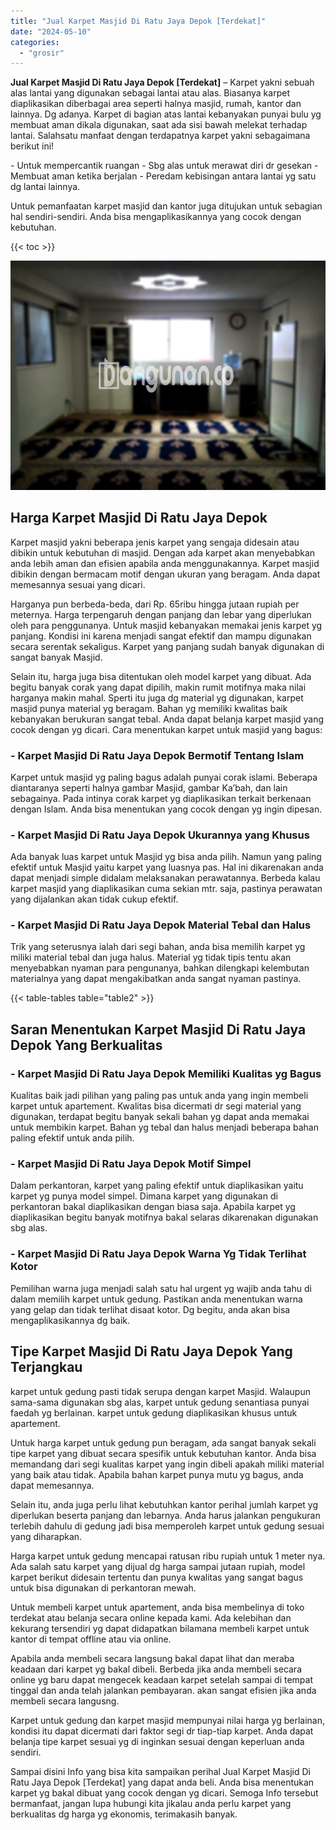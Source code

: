 ```yaml
---
title: "Jual Karpet Masjid Di Ratu Jaya Depok [Terdekat]"
date: "2024-05-10"
categories: 
  - "grosir"
---
```


**Jual Karpet Masjid Di Ratu Jaya Depok \[Terdekat\]** – Karpet yakni sebuah alas lantai yang digunakan sebagai lantai atau alas. Biasanya karpet diaplikasikan diberbagai area seperti halnya masjid, rumah, kantor dan lainnya. Dg adanya. Karpet di bagian atas lantai kebanyakan punyai bulu yg membuat aman dikala digunakan, saat ada sisi bawah melekat terhadap lantai. Salahsatu manfaat dengan terdapatnya karpet yakni sebagaimana berikut ini!

\- Untuk mempercantik ruangan - Sbg alas untuk merawat diri dr gesekan - Membuat aman ketika berjalan - Peredam kebisingan antara lantai yg satu dg lantai lainnya.

Untuk pemanfaatan karpet masjid dan kantor juga ditujukan untuk sebagian hal sendiri-sendiri. Anda bisa mengaplikasikannya yang cocok dengan kebutuhan.

{{< toc >}}

![Jual Karpet Masjid Di Ratu Jaya Depok [Terdekat]](/images/grosir-karpet-murah-61.png)

## Harga Karpet Masjid Di Ratu Jaya Depok

Karpet masjid yakni beberapa jenis karpet yang sengaja didesain atau dibikin untuk kebutuhan di masjid. Dengan ada karpet akan menyebabkan anda lebih aman dan efisien apabila anda menggunakannya. Karpet masjid dibikin dengan bermacam motif dengan ukuran yang beragam. Anda dapat memesannya sesuai yang dicari.

Harganya pun berbeda-beda, dari Rp. 65ribu hingga jutaan rupiah per meternya. Harga terpengaruh dengan panjang dan lebar yang diperlukan oleh para penggunanya. Untuk masjid kebanyakan memakai jenis karpet yg panjang. Kondisi ini karena menjadi sangat efektif dan mampu digunakan secara serentak sekaligus. Karpet yang panjang sudah banyak digunakan di sangat banyak Masjid.

Selain itu, harga juga bisa ditentukan oleh model karpet yang dibuat. Ada begitu banyak corak yang dapat dipilih, makin rumit motifnya maka nilai harganya makin mahal. Sperti itu juga dg material yg digunakan, karpet masjid punya material yg beragam. Bahan yg memiliki kwalitas baik kebanyakan berukuran sangat tebal. Anda dapat belanja karpet masjid yang cocok dengan yg dicari. Cara menentukan karpet untuk masjid yang bagus:

### \- Karpet Masjid Di Ratu Jaya Depok Bermotif Tentang Islam

Karpet untuk masjid yg paling bagus adalah punyai corak islami. Beberapa diantaranya seperti halnya gambar Masjid, gambar Ka’bah, dan lain sebagainya. Pada intinya corak karpet yg diaplikasikan terkait berkenaan dengan Islam. Anda bisa menentukan yang cocok dengan yg ingin dipesan.

### \- Karpet Masjid Di Ratu Jaya Depok Ukurannya yang Khusus

Ada banyak luas karpet untuk Masjid yg bisa anda pilih. Namun yang paling efektif untuk Masjid yaitu karpet yang luasnya pas. Hal ini dikarenakan anda dapat menjadi simple didalam melaksanakan perawatannya. Berbeda kalau karpet masjid yang diaplikasikan cuma sekian mtr. saja, pastinya perawatan yang dijalankan akan tidak cukup efektif.

### \- Karpet Masjid Di Ratu Jaya Depok Material Tebal dan Halus

Trik yang seterusnya ialah dari segi bahan, anda bisa memilih karpet yg miliki material tebal dan juga halus. Material yg tidak tipis tentu akan menyebabkan nyaman para pengunanya, bahkan dilengkapi kelembutan materialnya yang dapat mengakibatkan anda sangat nyaman pastinya.

{{< table-tables table="table2" >}}

## Saran Menentukan Karpet Masjid Di Ratu Jaya Depok Yang Berkualitas

### \- Karpet Masjid Di Ratu Jaya Depok Memiliki Kualitas yg Bagus

Kualitas baik jadi pilihan yang paling pas untuk anda yang ingin membeli karpet untuk apartement. Kwalitas bisa dicermati dr segi material yang digunakan, terdapat begitu banyak sekali bahan yg dapat anda memakai untuk membikin karpet. Bahan yg tebal dan halus menjadi beberapa bahan paling efektif untuk anda pilih.

### \- Karpet Masjid Di Ratu Jaya Depok Motif Simpel

Dalam perkantoran, karpet yang paling efektif untuk diaplikasikan yaitu karpet yg punya model simpel. Dimana karpet yang digunakan di perkantoran bakal diaplikasikan dengan biasa saja. Apabila karpet yg diaplikasikan begitu banyak motifnya bakal selaras dikarenakan digunakan sbg alas.

### \- Karpet Masjid Di Ratu Jaya Depok Warna Yg Tidak Terlihat Kotor

Pemilihan warna juga menjadi salah satu hal urgent yg wajib anda tahu di dalam memilih karpet untuk gedung. Pastikan anda menentukan warna yang gelap dan tidak terlihat disaat kotor. Dg begitu, anda akan bisa mengaplikasikannya dg baik.

## Tipe Karpet Masjid Di Ratu Jaya Depok Yang Terjangkau

karpet untuk gedung pasti tidak serupa dengan karpet Masjid. Walaupun sama-sama digunakan sbg alas, karpet untuk gedung senantiasa punyai faedah yg berlainan. karpet untuk gedung diaplikasikan khusus untuk apartement.

Untuk harga karpet untuk gedung pun beragam, ada sangat banyak sekali tipe karpet yang dibuat secara spesifik untuk kebutuhan kantor. Anda bisa memandang dari segi kualitas karpet yang ingin dibeli apakah miliki material yang baik atau tidak. Apabila bahan karpet punya mutu yg bagus, anda dapat memesannya.

Selain itu, anda juga perlu lihat kebutuhkan kantor perihal jumlah karpet yg diperlukan beserta panjang dan lebarnya. Anda harus jalankan pengukuran terlebih dahulu di gedung jadi bisa memperoleh karpet untuk gedung sesuai yang diharapkan.

Harga karpet untuk gedung mencapai ratusan ribu rupiah untuk 1 meter nya. Ada salah satu karpet yang dijual dg harga sampai jutaan rupiah, model karpet berikut didesain tertentu dan punya kwalitas yang sangat bagus untuk bisa digunakan di perkantoran mewah.

Untuk membeli karpet untuk apartement, anda bisa membelinya di toko terdekat atau belanja secara online kepada kami. Ada kelebihan dan kekurang tersendiri yg dapat didapatkan bilamana membeli karpet untuk kantor di tempat offline atau via online.

Apabila anda membeli secara langsung bakal dapat lihat dan meraba keadaan dari karpet yg bakal dibeli. Berbeda jika anda membeli secara online yg baru dapat mengecek keadaan karpet setelah sampai di tempat tinggal dan anda telah jalankan pembayaran. akan sangat efisien jika anda membeli secara langusng.

Karpet untuk gedung dan karpet masjid mempunyai nilai harga yg berlainan, kondisi itu dapat dicermati dari faktor segi dr tiap-tiap karpet. Anda dapat belanja tipe karpet sesuai yg di inginkan sesuai dengan keperluan anda sendiri.

Sampai disini Info yang bisa kita sampaikan perihal Jual Karpet Masjid Di Ratu Jaya Depok \[Terdekat\] yang dapat anda beli. Anda bisa menentukan karpet yg bakal dibuat yang cocok dengan yg dicari. Semoga Info tersebut bermanfaat, jangan lupa hubungi kita jikalau anda perlu karpet yang berkualitas dg harga yg ekonomis, terimakasih banyak.
